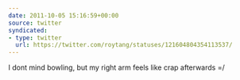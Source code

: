 ```yaml
---
date: 2011-10-05 15:16:59+00:00
source: twitter
syndicated:
- type: twitter
  url: https://twitter.com/roytang/statuses/121604804354113537/
---
```


I dont mind bowling, but my right arm feels like crap afterwards =/
